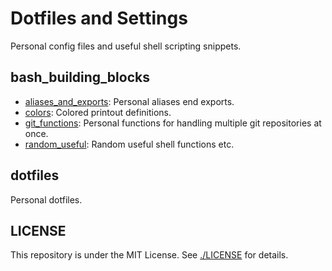 # Dotfiles and Settings
Personal config files and useful shell scripting snippets.

## bash_building_blocks
- [aliases_and_exports](./bash_building_blocks/aliases_and_exports): Personal aliases end exports.
- [colors](./bash_building_blocks/colors): Colored printout definitions.
- [git_functions](./bash_building_blocks/git_functions): Personal functions for handling multiple git repositories at once.
- [random_useful](./bash_building_blocks/random_useful): Random useful shell functions etc.

## dotfiles
Personal dotfiles.

## LICENSE

This repository is under the MIT License.
See [./LICENSE](./LICENSE) for details.

